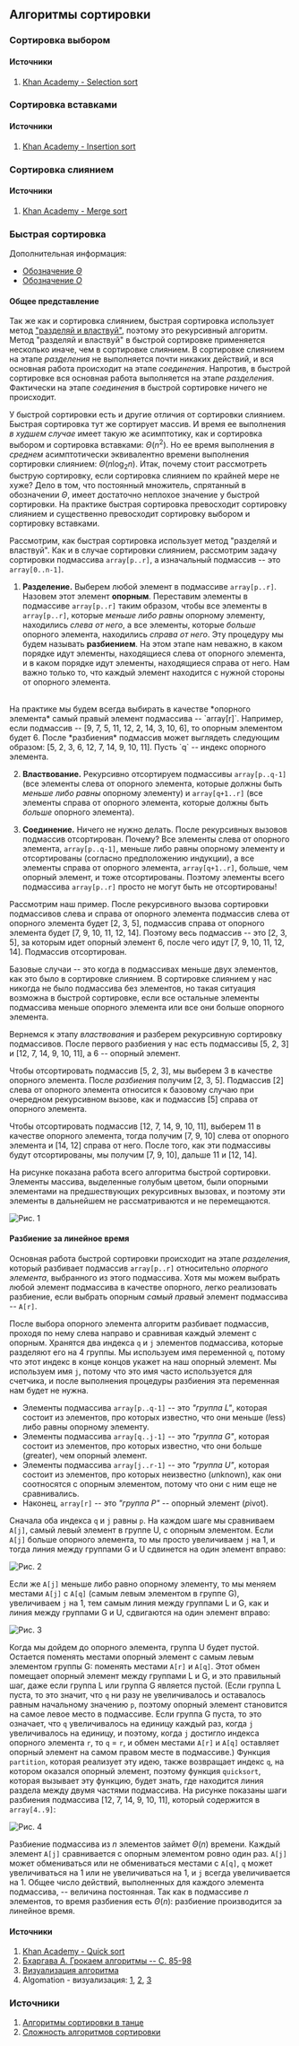 ## Алгоритмы сортировки

### Сортировка выбором

#### Источники

1. [Khan Academy - Selection sort](https://www.khanacademy.org/computing/computer-science/algorithms/sorting-algorithms/a/sorting)



### Сортировка вставками

#### Источники

1. [Khan Academy - Insertion sort](https://www.khanacademy.org/computing/computer-science/algorithms/insertion-sort/a/insertion-sort)



### Сортировка слиянием

#### Источники

1. [Khan Academy - Merge sort](https://www.khanacademy.org/computing/computer-science/algorithms/merge-sort/a/divide-and-conquer-algorithms)

### Быстрая сортировка

Дополнительная информация:
- [Обозначение $\Theta$](https://www.khanacademy.org/computing/computer-science/algorithms/asymptotic-notation/a/big-big-theta-notation)
- [Обозначение $O$](https://www.khanacademy.org/computing/computer-science/algorithms/asymptotic-notation/a/big-o-notation)


#### Общее представление

Так же как и сортировка слиянием, быстрая сортировка использует метод ["разделяй и властвуй"](https://www.khanacademy.org/computing/computer-science/algorithms/merge-sort/a/divide-and-conquer-algorithms), поэтому это рекурсивный алгоритм.
Метод "разделяй и властвуй" в быстрой сортировке применяется несколько иначе, чем в сортировке слиянием.
В сортировке слиянием на этапе *разделения* не выполняется почти никаких действий, и вся основная работа происходит на этапе *соединения*. Напротив, в быстрой сортировке вся основная работа выполняется на этапе *разделения*. Фактически на этапе *соединения* в быстрой сортировке ничего не происходит.

У быстрой сортировки есть и другие отличия от сортировки слиянием. Быстрая сортировка тут же сортирует массив.
И время ее выполнения *в худшем случае* имеет такую же асимптотику, как и сортировка выбором и сортировка вставками: $\Theta(n^2)$.
Но ее время выполнения *в среднем* асимптотически эквивалентно времени выполнения сортировки слиянием: $\Theta(n\log_2 n)$.
Итак, почему стоит рассмотреть быструю сортировку, если сортировка слиянием по крайней мере не хуже?
Дело в том, что постоянный множитель, спрятанный в обозначении $\Theta$, имеет достаточно неплохое значение у быстрой сортировки. На практике быстрая сортировка превосходит сортировку слиянием и существенно превосходит сортировку выбором и сортировку вставками.

Рассмотрим, как быстрая сортировка использует метод "разделяй и властвуй". Как и в случае сортировки слиянием, рассмотрим задачу сортировки подмассива `array[p..r]`, а изначальный подмассив -- это `array[0..n-1]`.

1. **Разделение.** Выберем любой элемент в подмассиве `array[p..r]`. Назовем этот элемент **опорным**.
Переставим элементы в подмассиве `array[p..r]` таким образом, чтобы все элементы в `array[p..r]`, которые *меньше либо равны* опорному элементу, находились *слева от него*, а все элементы, которые *больше* опорного элемента, находились *справа от него*. Эту процедуру мы будем называть **разбиением**. На этом этапе нам неважно, в каком порядке идут элементы, находящиеся слева от опорного элемента, и в каком порядке идут элементы, находящиеся справа от него.
Нам важно только то, что каждый элемент находится с нужной стороны от опорного элемента.
<br>
На практике мы будем всегда выбирать в качестве *опорного элемента* самый правый элемент подмассива -- `array[r]`.
Например, если подмассив -- [9, 7, 5, 11, 12, 2, 14, 3, 10, 6], то опорным элементом будет 6. После *разбиения* подмассив может выглядеть следующим образом: [5, 2, 3, 6, 12, 7, 14, 9, 10, 11]. Пусть `q` -- индекс опорного элемента.

2. **Властвование.** Рекурсивно отсортируем подмассивы `array[p..q-1]` (все элементы слева от опорного элемента, которые должны быть *меньше либо равны* опорному элементу)
и `array[q+1..r]` (все элементы справа от опорного элемента, которые должны быть *больше* опорного элемента).

3. **Соединение.** Ничего не нужно делать. После рекурсивных вызовов подмассив отсортирован. Почему? Все элементы слева от опорного элемента, `array[p..q-1]`, меньше либо равны опорному элементу и отсортированы (согласно предположению индукции), а все элементы справа от опорного элемента, `array[q+1..r]`, больше, чем опорный элемент, и тоже отсортированы. Поэтому элементы всего подмассива `array[p..r]` просто не могут быть не отсортированы!

Рассмотрим наш пример. После рекурсивного вызова сортировки подмассивов слева и справа от опорного элемента подмассив слева от опорного элемента будет [2, 3, 5], подмассив справа от опорного элемента будет [7, 9, 10, 11, 12, 14].
Поэтому весь подмассив -- это [2, 3, 5], за которым идет опорный элемент 6, после чего идут [7, 9, 10, 11, 12, 14]. Подмассив отсортирован.

Базовые случаи -- это когда в подмассивах меньше двух элементов, как это было в сортировке слиянием. В сортировке слиянием у нас никогда не было подмассива без элементов, но такая ситуация возможна в быстрой сортировке, если все остальные элементы подмассива меньше опорного элемента или все они больше опорного элемента.

Вернемся к этапу *властвования* и разберем рекурсивную сортировку подмассивов. После первого разбиения у нас есть подмассивы [5, 2, 3] и [12, 7, 14, 9, 10, 11], а 6 -- опорный элемент.

Чтобы отсортировать подмассив [5, 2, 3], мы выберем 3 в качестве опорного элемента. После *разбиения* получим [2, 3, 5]. Подмассив [2] слева от опорного элемента относится к базовому случаю при очередном рекурсивном вызове, как и подмассив [5] справа от опорного элемента.

Чтобы отсортировать подмассив [12, 7, 14, 9, 10, 11], выберем 11 в качестве опорного элемента, тогда получим [7, 9, 10] слева от опорного элемента и [14, 12] справа от него.
После того, как эти подмассивы будут отсортированы, мы получим [7, 9, 10], дальше 11 и [12, 14].

На рисунке показана работа всего алгоритма быстрой сортировки. Элементы массива, выделенные голубым цветом, были опорными элементами на предшествующих рекурсивных вызовах, и поэтому эти элементы в дальнейшем не рассматриваются и не перемещаются.

![Рис. 1](/images/algorithms/sorting/quicksort/1.png)


#### Разбиение за линейное время

Основная работа быстрой сортировки происходит на этапе *разделения*, который разбивает подмассив `array[p..r]` относительно *опорного элемента*, выбранного из этого подмассива. Хотя мы можем выбрать любой элемент подмассива в качестве опорного, легко реализовать разбиение, если выбрать опорным *самый правый* элемент подмассива -- `A[r]`.

После выбора опорного элемента алгоритм разбивает подмассив, проходя по нему слева направо и сравнивая каждый элемент с опорным. Хранятся два индекса `q` и `j` элементов подмассива, которые разделяют его на 4 группы. Мы используем имя переменной `q`, потому что этот индекс в конце концов укажет на наш опорный элемент. Мы используем имя `j`, потому что это имя часто используется для счетчика, и после выполнения процедуры разбиения эта переменная нам будет не нужна.

* Элементы подмассива `array[p..q-1]` -- это *"группа L"*, которая состоит из элементов, про которых известно, что они меньше (*l*ess) либо равны опорному элементу.
* Элементы подмассива `array[q..j-1]` -- это *"группа G"*, которая состоит из элементов, про которых известно, что они больше (*g*reater), чем опорный элемент.
* Элементы подмассива `array[j..r-1]` -- это *"группа U"*, которая состоит из элементов, про которых неизвестно (*u*nknown), как они соотносятся с опорным элементом, потому что они с ним еще не сравнивались.
* Наконец, `array[r]` -- это *"группа P"* -- опорный элемент (*p*ivot).

Сначала оба индекса `q` и `j` равны `p`.
На каждом шаге мы сравниваем `A[j]`, самый левый элемент в группе U, с опорным элементом. Если `A[j]` больше опорного элемента, то мы просто увеличиваем `j` на 1, и тогда
линия между группами G и U сдвинется на один элемент вправо:

![Рис. 2](/images/algorithms/sorting/quicksort/2.png)


Если же `A[j]` меньше либо равно опорному элементу, то мы меняем местами `A[j]` с `A[q]` (самым левым элементом в группе G), увеличиваем `j` на 1, тем самым линия между группами L и G, как и линия между группами G и U, сдвигаются на один элемент вправо:

![Рис. 3](/images/algorithms/sorting/quicksort/3.png)


Когда мы дойдем до опорного элемента, группа U будет пустой. Остается поменять местами опорный элемент с самым левым элементом группы G: поменять местами `A[r]` и `A[q]`. Этот обмен помещает опорный элемент между группами L и G, и это правильный шаг, даже если группа L или группа G является пустой. (Если группа L пуста, то это значит, что `q` ни разу не увеличивалось и оставалось равным начальному значению `p`, поэтому опорный элемент становится на самое левое место в подмассиве. Если группа G пуста, то это означает, что `q` увеличивалось на единицу каждый раз, когда `j` увеличивалось на единицу, и поэтому, когда `j` достигло индекса опорного элемента `r`, то `q` = `r`, и обмен местами `A[r]` и `A[q]` оставляет опорный элемент на самом правом месте в подмассиве.)
Функция `partition`, которая реализует эту идею, также возвращает индекс `q`, на котором оказался опорный элемент, поэтому функция `quicksort`, которая вызывает эту функцию, будет знать, где находится линия раздела между двумя частями подмассива.
На рисунке показаны шаги разбиения подмассива [12, 7, 14, 9, 10, 11], который содержится в `array[4..9]`:

![Рис. 4](/images/algorithms/sorting/quicksort/4.png)


Разбиение подмассива из $n$ элементов займет $\Theta(n)$ времени. Каждый элемент `A[j]` сравнивается с опорным элементом ровно один раз. `A[j]` может обмениваться или не обмениваться местами с `A[q]`, `q` может увеличиваться на 1 или не увеличиваться на 1, и `j` всегда увеличивается на 1. Общее число действий, выполненных для каждого элемента подмассива, -- величина постоянная. Так как в подмассиве $n$ элементов, то время разбиения есть $\Theta(n)$: разбиение производится за линейное время.


#### Источники

1. [Khan Academy - Quick sort](https://www.khanacademy.org/computing/computer-science/algorithms/quick-sort/a/overview-of-quicksort)
2. [Бхаргава А. Грокаем алгоритмы -- С. 85-98](https://yadi.sk/i/YXiwk6VPxKf5Zg)
3. [Визуализация алгоритма](http://algo-visualizer.jasonpark.me/#path=sorting/quick/basic)
4. Algomation - визуализация: [1](http://www.algomation.com/player?algorithm=58bb2ef75b2b830400b05118), [2](http://www.algomation.com/player?algorithm=545ec1b758d3ab0200e12085), [3](http://www.algomation.com/player?algorithm=58b44c720e406f04000c713b)

### Источники

1. [Алгоритмы сортировки в танце](https://forany.xyz/a-370)
2. [Сложность алгоритмов сортировки](http://bigocheatsheet.com)
